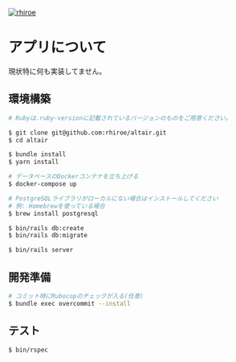 [![rhiroe](https://circleci.com/gh/rhiroe/altair.svg?style=shield)](<LINK>)

# アプリについて

現状特に何も実装してません。

## 環境構築

```bash
# Rubyは.ruby-versionに記載されているバージョンのものをご用意ください。

$ git clone git@github.com:rhiroe/altair.git
$ cd altair

$ bundle install
$ yarn install

# データベースのDockerコンテナを立ち上げる
$ docker-compose up

# PostgreSQLライブラリがローカルにない場合はインストールしてください
# 例: Homebrewを使っている場合
$ brew install postgresql

$ bin/rails db:create
$ bin/rails db:migrate

$ bin/rails server
```

## 開発準備
```bash
# コミット時にRubocopのチェックが入る(任意)
$ bundle exec overcommit --install
```

## テスト

```bash
$ bin/rspec
```
